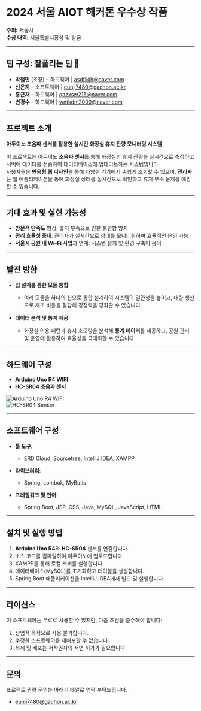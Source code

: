 # 2024 서울 AIOT 해커톤 우수상 작품  
**주최:** 서울시  
**수상 내역:** 서울특별시장상 및 상금  

---

## 팀 구성: **잘풀리는 팀** 🧻 
- **박철민** (조장) – 하드웨어 | [asdflkjh@naver.com](mailto:asdflkjh@naver.com)  
- **신은지** – 소프트웨어 | [eunji7480@gachon.ac.kr](mailto:eunji7480@gachon.ac.kr)  
- **홍근재** – 하드웨어 | [qazxsw215@naver.com](mailto:qazxsw215@naver.com)  
- **변경수** – 하드웨어 | [wntkdnl2000@naver.com](mailto:wntkdnl2000@naver.com)  

---

## 프로젝트 소개  
**아두이노 초음파 센서를 활용한 실시간 화장실 휴지 잔량 모니터링 시스템**  

이 프로젝트는 아두이노 **초음파 센서**를 통해 화장실의 휴지 잔량을 실시간으로 측정하고 서버에 데이터를 전송하여 데이터베이스에 업데이트하는 시스템입니다.  
사용자들은 **반응형 웹 디자인**을 통해 다양한 기기에서 손쉽게 조회할 수 있으며, **관리자**는 웹 애플리케이션을 통해 화장실 상태를 실시간으로 확인하고 휴지 부족 문제를 예방할 수 있습니다.  

---

## 기대 효과 및 실현 가능성  
- **방문객 만족도** 향상: 휴지 부족으로 인한 불편함 방지  
- **관리 효율성 증대**: 관리자가 실시간으로 상태를 모니터링하며 효율적인 운영 가능  
- **서울시 공원 내 Wi-Fi 사업**과 연계: 시스템 설치 및 환경 구축이 용이  

---

## 발전 방향  
- **칩 설계를 통한 모듈 통합**  
  - 여러 모듈을 하나의 칩으로 통합 설계하여 시스템의 일관성을 높이고, 대량 생산으로 제조 비용을 절감해 경쟁력을 강화할 수 있습니다.  

- **데이터 분석 및 통계 제공**  
  - 화장실 이용 패턴과 휴지 소모량을 분석해 **통계 데이터**를 제공하고, 공원 관리 및 운영에 활용하여 효율성을 극대화할 수 있습니다.  

---

## 하드웨어 구성  
- **Arduino Uno R4 WIFI**  
- **HC-SR04 초음파 센서**  

![Arduino Uno R4 WIFI](https://github.com/user-attachments/assets/1bab0d82-d3f4-41f3-a935-068108dd1f1a)  
![HC-SR04 Sensor](https://github.com/user-attachments/assets/1ab2b986-513a-439b-bc28-a3f2c4f2d674)  

---

## 소프트웨어 구성  
- **툴 도구**:  
  - ERD Cloud, Sourcetree, IntelliJ IDEA, XAMPP  

- **라이브러리**:  
  - Spring, Lombok, MyBatis  

- **프레임워크 및 언어**:  
  - Spring Boot, JSP, CSS, Java, MySQL, JavaScript, HTML  

---

## 설치 및 실행 방법  
1. **Arduino Uno R4**와 **HC-SR04** 센서를 연결합니다.  
2. 소스 코드를 컴파일하여 아두이노에 업로드합니다.  
3. XAMPP를 통해 로컬 서버를 실행합니다.  
4. 데이터베이스(MySQL)를 초기화하고 테이블을 생성합니다.  
5. Spring Boot 애플리케이션을 IntelliJ IDEA에서 빌드 및 실행합니다.  

---

## 라이선스  
이 소프트웨어는 무료로 사용할 수 있지만, 다음 조건을 준수해야 합니다:
1. 상업적 목적으로 사용 불가합니다.
2. 수정한 소프트웨어를 재배포할 수 없습니다.
3. 복제 및 배포는 저작권자의 서면 허가가 필요합니다.

---

## 문의  
프로젝트 관련 문의는 아래 이메일로 연락 부탁드립니다.  
- [eunji7480@gachon.ac.kr](mailto:eunji7480@gachon.ac.kr)
